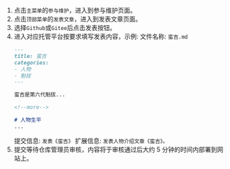 1. 点击`主菜单`的`参与维护`，进入到参与维护页面。
1. 点击`顶部菜单`的`发表文章`，进入到发表文章页面。
1. 选择`Github`或`Gitee`后点击发表按钮。
1. 进入对应托管平台按要求填写发表内容，示例:
    文件名称: `蛮吉.md`
    ```md 文本内容
    ---
    title: 蛮吉
    categories:
    - 人物
    - 魁拔
    ---

    蛮吉是第六代魁拔...

    <!--more-->

    # 人物生平
    ...

    ```
    提交信息: `发表《蛮吉》`
    扩展信息: `发表人物介绍文章《蛮吉》。`
1. 提交等待仓库管理员审核，内容将于审核通过后大约 5 分钟的时间内部署到网站上。
